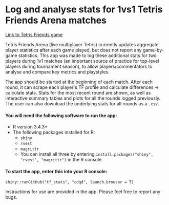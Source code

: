 # Log and analyse stats for 1vs1 Tetris Friends Arena matches	

[Link to Tetris Friends game](http://www.tetrisfriends.com/)

Tetris Friends Arena (live multiplayer Tetris) currently updates aggregate player statistics after each game played, but does not report any game-by-game statistics. This app was made to log these additional stats for two players during 1v1 matches (an important source of practice for top-level players during tournament season), to allow players/commentators to analyse and compare key metrics and playstyles.

The app should be started at the beginning of each match. After each round, it can scrape each player's TF profile and calculate differences -> calculate stats. Stats for the most recent round are shown, as well as interactive summary tables and plots for all the rounds logged previously. The user can also download the underlying stats for all rounds as a `.csv`.


#### You will need the following software to run the app:
- R version 3.4.3+
- The following packages installed for R:
  - `shiny`
  - `rvest`
  - `magrittr`
  - You can install all three by entering `install.packages("shiny", "rvest", "magrittr")` in the R console.

#### To start the app, enter this into your R console:

`shiny::runGitHub("tf_stats", "cdqd", launch.browser = T)`

Instructions for use are provided in the app. Please feel free to report any bugs.

